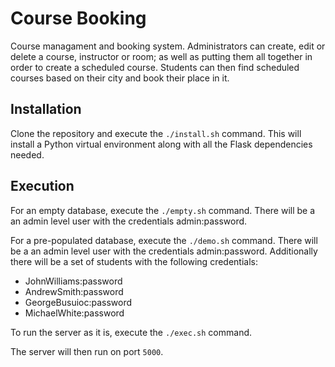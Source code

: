 # Course Booking
Course managament and booking system. Administrators can create, edit or delete a course, instructor or room; as well as putting them all together in order to create a scheduled course. Students can then find scheduled courses based on their city and book their place in it.

## Installation
Clone the repository and execute the `./install.sh` command. This will install a Python virtual environment along with all the Flask dependencies needed.

## Execution
For an empty database, execute the `./empty.sh` command. There will be a an admin level user with the credentials admin:password.

For a pre-populated database, execute the `./demo.sh` command. There will be a an admin level user with the credentials admin:password. Additionally there will be a set of students with the following credentials:
* JohnWilliams:password
* AndrewSmith:password
* GeorgeBusuioc:password
* MichaelWhite:password

To run the server as it is, execute the `./exec.sh` command.

The server will then run on port `5000`.
